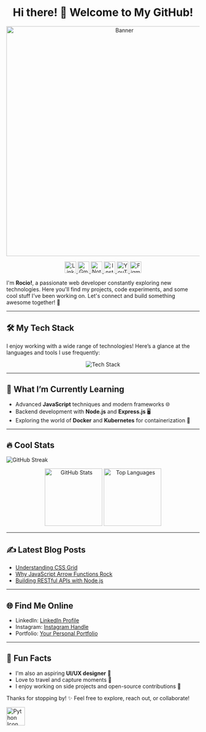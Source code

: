 <div align="center">

# Hi there! 👋 Welcome to My GitHub!

<img src="https://github.com/user-attachments/assets/8578ef4c-0e1d-4407-8c42-6803c7a71d15" alt="Banner" width="600" />


<!-- ICONOS DE REDES SOCIALES -->


<p align="center">
  <a href="https://www.linkedin.com/in/tu-usuario" target="_blank">
    <img src="https://img.shields.io/badge/LinkedIn-0077B5?style=for-the-badge&logo=linkedin&logoColor=white" alt="LinkedIn" height="30">
  </a>
  <a href="mailto:rocioblivingston@gmail.com" target="_blank">
    <img src="https://img.shields.io/badge/Gmail-D14836?style=for-the-badge&logo=gmail&logoColor=white" alt="Gmail" height="30">
  </a>
  <a href="https://www.notion.so/Rocio-Livingston-Design-Journal-0a092eccf69b4063bd379802b784478c" target="_blank">
    <img src="https://img.shields.io/badge/Notion-000000?style=for-the-badge&logo=notion&logoColor=white" alt="Notion" height="30">
  </a>
  <a href="https://www.instagram.com/chica.community?igsh=dmt5MXJueWRoZ253&utm_source=qr" target="_blank">
    <img src="https://img.shields.io/badge/Instagram-E4405F?style=for-the-badge&logo=instagram&logoColor=white" alt="Instagram" height="30">
  </a>
  <a href="https://www.youtube.com/@rociolivingston4477" target="_blank">
    <img src="https://img.shields.io/badge/YouTube-FF0000?style=for-the-badge&logo=youtube&logoColor=white" alt="YouTube" height="30">
  </a>
  <a href="https://www.figma.com/proto/w4Wd4WTWQTXiAjlxgUzvfF/App-supermercado?node-id=344-469&t=SCx2JlNspCf3GPi0-1" target="_blank">
    <img src="https://img.shields.io/badge/Figma-F24E1E?style=for-the-badge&logo=figma&logoColor=white" alt="Figma" height="30">
  </a>
</p>

</div>



I'm **Rocio!**, a passionate web developer constantly exploring new technologies. Here you'll find my projects, code experiments, and some cool stuff I’ve been working on. Let's connect and build something awesome together! 🚀

---

## 🛠️ My Tech Stack

I enjoy working with a wide range of technologies! Here’s a glance at the languages and tools I use frequently:

<div align="center">
  <img src="https://skillicons.dev/icons?i=html,css,javascript,python,github,vscode,bootstrap&theme=light" alt="Tech Stack" />
</div>

---

## 🌱 What I’m Currently Learning

- Advanced **JavaScript** techniques and modern frameworks 🌐
- Backend development with **Node.js** and **Express.js** 🖥️
- Exploring the world of **Docker** and **Kubernetes** for containerization 🐳

---

## 🔥 Cool Stats

![GitHub Streak](https://github-readme-streak-stats.herokuapp.com/?user=TuUsuario&theme=radical&hide_border=true)

<div align="center">
  <img src="https://github-readme-stats.vercel.app/api?username=TuUsuario&show_icons=true&theme=radical" alt="GitHub Stats" height="150px"/>
  <img src="https://github-readme-stats.vercel.app/api/top-langs/?username=TuUsuario&layout=compact&theme=radical" alt="Top Languages" height="150px"/>
</div>

---

## ✍️ Latest Blog Posts

- [Understanding CSS Grid](https://tu-sitio-web.com/css-grid)
- [Why JavaScript Arrow Functions Rock](https://tu-sitio-web.com/js-arrow-functions)
- [Building RESTful APIs with Node.js](https://tu-sitio-web.com/node-rest-api)

---

## 🌐 Find Me Online

- LinkedIn: [LinkedIn Profile]([https://linkedin.com/in/tuusuario](https://www.linkedin.com/in/rocio-livingston?utm_source=share&utm_campaign=share_via&utm_content=profile&utm_medium=ios_app))
- Instagram: [Instagram Handle]([https://twitter.com/tuusuario](https://www.instagram.com/chica.community?igsh=dmt5MXJueWRoZ253&utm_source=qr))
- Portfolio: [Your Personal Portfolio]([https://tusitioweb.com](https://66f76a22a744c23f519363c9--jolly-pie-dfaba8.netlify.app/))

---

## 🎨 Fun Facts

- I'm also an aspiring **UI/UX designer** 🎨
- Love to travel and capture moments 📸
- I enjoy working on side projects and open-source contributions 🤝

Thanks for stopping by! ✨ Feel free to explore, reach out, or collaborate!


  </tr>
  <tr>
    <td style="border: 1px solid #ddd; padding: 8px;">
      <a href="https://www.python.org/">
        <img height="48px" width="48px" alt="Python Icon" src="https://skillicons.dev/icons?i=python"/>
      </a>
    </td>
    <td style="border: 1px solid #ddd; padding: 8px;"></td>
  </tr>
</table>

